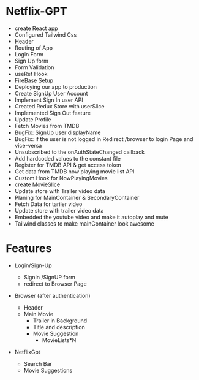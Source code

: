 # Netflix-GPT 
- create React app
- Configured Tailwind Css
- Header
- Routing of App
- Login Form
- Sign Up form
- Form Validation
- useRef Hook
- FireBase Setup
- Deploying our app to production
- Create SignUp User Account
- Implement Sign In user API
- Created Redux Store with userSlice
- Implemented Sign Out feature
- Update Profile
- Fetch Movies from TMDB
- BugFix: SignUp user displayName 
- BugFix: if the user is not logged in Redirect /browser to login Page and vice-versa
- Unsubscribed to the onAuthStateChanged callback
- Add hardcoded values to the constant file
- Register for TMDB API & get access token
- Get data from TMDB now playing movie list API
- Custom Hook for NowPlayingMovies
- create MovieSlice
- Update store with Trailer video data
- Planing for MainContainer & SecondaryContainer
- Fetch Data for tariler video
- Update store with trailer video data
- Embedded the youtube video and make it autoplay and mute
- Tailwind classes to make mainContainer look awesome


# Features
- Login/Sign-Up
   - SignIn /SignUP form
   - redirect to Browser Page
- Browser (after authentication)
    - Header
    - Main Movie
        - Trailer in Background
        - Title and description
        - Movie Suggestion
           - MovieLists*N

- NetflixGpt
   - Search Bar
   - Movie Suggestions